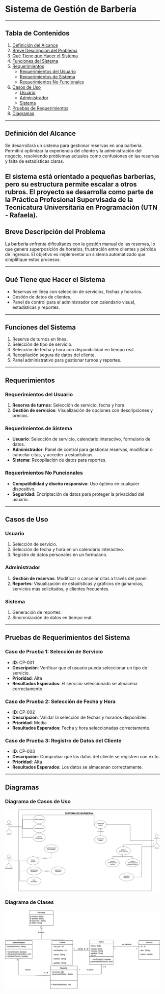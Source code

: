 # Sistema de Gestión de Barbería

---

## Tabla de Contenidos

1. [Definición del Alcance](#definición-del-alcance)
2. [Breve Descripción del Problema](#breve-descripción-del-problema)
3. [Qué Tiene que Hacer el Sistema](#qué-tiene-que-hacer-el-sistema)
4. [Funciones del Sistema](#funciones-del-sistema)
5. [Requerimientos](#requerimientos)
   - [Requerimientos del Usuario](#requerimientos-del-usuario)
   - [Requerimientos de Sistema](#requerimientos-de-sistema)
   - [Requerimientos No Funcionales](#requerimientos-no-funcionales)
6. [Casos de Uso](#casos-de-uso)
   - [Usuario](#usuario)
   - [Administrador](#administrador)
   - [Sistema](#sistema)
7. [Pruebas de Requerimientos](#pruebas-de-requerimientos-del-sistema)
8. [Diagramas](#diagramas)

---

## Definición del Alcance
Se desarrollará un sistema para gestionar reservas en una barbería. Permitirá optimizar la experiencia del cliente y la administración del negocio, resolviendo problemas actuales como confusiones en las reservas y falta de estadísticas claras.

El sistema está orientado a pequeñas barberías, pero su estructura permite escalar a otros rubros. El proyecto se desarrolla como parte de la Práctica Profesional Supervisada de la Tecnicatura Universitaria en Programación (UTN - Rafaela).
---

## Breve Descripción del Problema
La barbería enfrenta dificultades con la gestión manual de las reservas, lo que genera superposición de horarios, frustración entre clientes y pérdida de ingresos. El objetivo es implementar un sistema automatizado que simplifique estos procesos.

---

## Qué Tiene que Hacer el Sistema
- Reservas en línea con selección de servicios, fechas y horarios.
- Gestión de datos de clientes.
- Panel de control para el administrador con calendario visual, estadísticas y reportes.

---

## Funciones del Sistema
1. Reserva de turnos en línea.
2. Selección de tipo de servicio.
3. Selección de fecha y hora con disponibilidad en tiempo real.
4. Recopilación segura de datos del cliente.
5. Panel administrativo para gestionar turnos y reportes.

---

## Requerimientos

### Requerimientos del Usuario
1. **Reserva de turnos**: Selección de servicio, fecha y hora.
2. **Gestión de servicios**: Visualización de opciones con descripciones y precios.

### Requerimientos de Sistema
- **Usuario**: Selección de servicio, calendario interactivo, formulario de datos.
- **Administrador**: Panel de control para gestionar reservas, modificar o cancelar citas, y acceder a estadísticas.
- **Sistema**: Recopilación de datos para reportes.

### Requerimientos No Funcionales
- **Compatibilidad y diseño responsivo**: Uso óptimo en cualquier dispositivo.
- **Seguridad**: Encriptación de datos para proteger la privacidad del usuario.

---

## Casos de Uso

### Usuario
1. Selección de servicio.
2. Selección de fecha y hora en un calendario interactivo.
3. Registro de datos personales en un formulario.

### Administrador
1. **Gestión de reservas**: Modificar o cancelar citas a través del panel.
2. **Reportes**: Visualización de estadísticas y gráficos de ganancias, servicios más solicitados, y clientes frecuentes.

### Sistema
1. Generación de reportes.
2. Sincronización de datos en tiempo real.

---

## Pruebas de Requerimientos del Sistema

### Caso de Prueba 1: Selección de Servicio
- **ID**: CP-001
- **Descripción**: Verificar que el usuario pueda seleccionar un tipo de servicio.
- **Prioridad**: Alta
- **Resultados Esperados**: El servicio seleccionado se almacena correctamente.

### Caso de Prueba 2: Selección de Fecha y Hora
- **ID**: CP-002
- **Descripción**: Validar la selección de fechas y horarios disponibles.
- **Prioridad**: Media
- **Resultados Esperados**: Fecha y hora seleccionadas correctamente.

### Caso de Prueba 3: Registro de Datos del Cliente
- **ID**: CP-003
- **Descripción**: Comprobar que los datos del cliente se registren con éxito.
- **Prioridad**: Alta
- **Resultados Esperados**: Los datos se almacenan correctamente.

---

## Diagramas
### Diagrama de Casos de Uso
![](public/Diagrama_Barberia-Casos%20de%20Uso.jpg)
### Diagrama de Clases
![](public/Diagrama_Barberia-Clases.jpg)